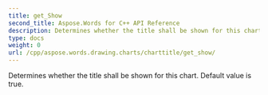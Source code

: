 ```yaml
---
title: get_Show
second_title: Aspose.Words for C++ API Reference
description: Determines whether the title shall be shown for this chart. Default value is true. 
type: docs
weight: 0
url: /cpp/aspose.words.drawing.charts/charttitle/get_show/
---
```


Determines whether the title shall be shown for this chart. Default value is true. 

